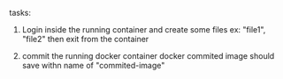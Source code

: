 tasks:
1. Login inside the running container and create some files ex: "file1", "file2"
    then exit from the container

2. commit the running docker container
    docker commited image should save withn name of "commited-image"
    
